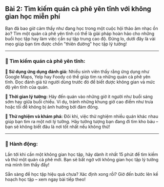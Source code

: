## Bài 2: Tìm kiếm quán cà phê yên tĩnh với không gian học miễn phí

Bạn đã bao giờ cảm thấy như đang học trong một cuộc hội thảo âm nhạc ồn ào? Tìm một quán cà phê yên tĩnh có thể là giải pháp hoàn hảo cho những buổi học tập hay làm việc cần sự tập trung cao độ. Đừng lo, dưới đây là vài mẹo giúp bạn tìm được chốn "thiên đường" học tập lý tưởng!

---

### 📌 Tìm kiếm quán cà phê yên tĩnh:

**🔹 Sử dụng ứng dụng đánh giá:**
Nhiều sinh viên thấy rằng ứng dụng như Google Maps, Yelp hay Foody có thể giúp tìm ra những quán cà phê yên tĩnh. Đọc đánh giá từ người dùng trước đó để biết được không gian và mức độ yên tĩnh của quán.

**🔹 Thời gian lý tưởng:**
Hãy đến quán vào những giờ ít người như buổi sáng sớm hay giữa buổi chiều. Ví dụ, tránh những khung giờ cao điểm như trưa hoặc tối để không bị ảnh hưởng bởi đám đông.

**🔹 Thử nghiệm và khám phá:**
Đôi khi, việc thử nghiệm nhiều quán khác nhau giúp bạn tìm ra một nơi lý tưởng. Hãy tưởng tượng bạn đang đi tìm kho báu – bạn sẽ không biết đâu là nơi tốt nhất nếu không thử!

---

### 🚀 Hành động:

Lần tới khi cần một không gian học tập, hãy dành ít nhất 15 phút để tìm kiếm và thử một quán cà phê mới. Bạn sẽ bất ngờ với không gian học tập lý tưởng mà mình tìm thấy đấy!

Sẵn sàng để học tập hiệu quả chưa? Xác định xong rồi? Giờ đến bước lên kế hoạch học tập – xem ngay bài tiếp theo!